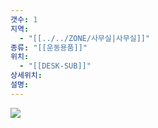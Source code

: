 ```yaml
---
갯수: 1
지역:
  - "[[../../ZONE/사무실|사무실]]"
종류: "[[운동용품]]"
위치:
  - "[[DESK-SUB]]"
상세위치: 
설명:
---
```


![](http://192.168.50.22/devices/250322_IMG_0039.jpg)
